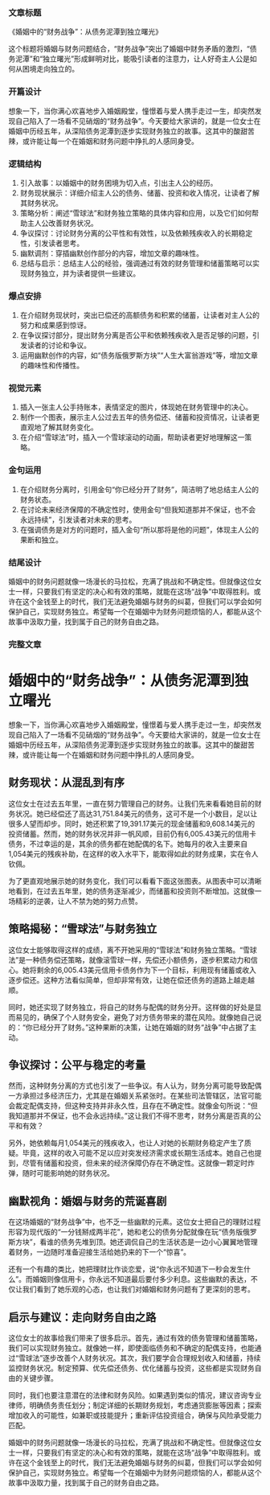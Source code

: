 ### 文章标题
《婚姻中的“财务战争”：从债务泥潭到独立曙光》

这个标题将婚姻与财务问题结合，“财务战争”突出了婚姻中财务矛盾的激烈，“债务泥潭”和“独立曙光”形成鲜明对比，能吸引读者的注意力，让人好奇主人公是如何从困境走向独立的。

### 开篇设计
想象一下，当你满心欢喜地步入婚姻殿堂，憧憬着与爱人携手走过一生，却突然发现自己陷入了一场看不见硝烟的“财务战争”。今天要给大家讲的，就是一位女士在婚姻中历经五年，从深陷债务泥潭到逐步实现财务独立的故事。这其中的酸甜苦辣，或许能让每一个在婚姻和财务问题中挣扎的人感同身受。

### 逻辑结构
1. 引入故事：以婚姻中的财务困境为切入点，引出主人公的经历。
2. 财务现状展示：详细介绍主人公的债务、储蓄、投资和收入情况，让读者了解其财务状况。
3. 策略分析：阐述“雪球法”和财务独立策略的具体内容和应用，以及它们如何帮助主人公改善财务状况。
4. 争议探讨：讨论财务分离的公平性和有效性，以及依赖残疾收入的长期稳定性，引发读者思考。
5. 幽默调剂：穿插幽默创作部分的内容，增加文章的趣味性。
6. 总结与启示：总结主人公的经验，强调通过有效的财务管理和储蓄策略可以实现财务独立，并为读者提供一些建议。

### 爆点安排
1. 在介绍财务现状时，突出已偿还的高额债务和积累的储蓄，让读者对主人公的努力和成果感到惊讶。
2. 在争议探讨部分，提出财务分离是否公平和依赖残疾收入是否足够的问题，引发读者的讨论和争议。
3. 运用幽默创作的内容，如“债务版俄罗斯方块”“人生大富翁游戏”等，增加文章的趣味性和传播性。

### 视觉元素
1. 插入一张主人公手持账本，表情坚定的图片，体现她在财务管理中的决心。
2. 制作一个图表，展示主人公过去五年的债务偿还、储蓄和投资情况，让读者更直观地了解其财务变化。
3. 在介绍“雪球法”时，插入一个雪球滚动的动画，帮助读者更好地理解这一策略。

### 金句运用
1. 在介绍财务分离时，引用金句“你已经分开了财务”，简洁明了地总结主人公的财务状态。
2. 在讨论未来经济保障的不确定性时，使用金句“但我知道那并不保证，也不会永远持续”，引发读者对未来的思考。
3. 在强调债务是对方的问题时，插入金句“所以那将是他的问题”，体现主人公的果断和独立。

### 结尾设计
婚姻中的财务问题就像一场漫长的马拉松，充满了挑战和不确定性。但就像这位女士一样，只要我们有坚定的决心和有效的策略，就能在这场“战争”中取得胜利。或许在这个金钱至上的时代，我们无法避免婚姻与财务的纠葛，但我们可以学会如何保护自己，实现财务独立。希望每一个在婚姻中为财务问题烦恼的人，都能从这个故事中汲取力量，找到属于自己的财务自由之路。

### 完整文章

# 婚姻中的“财务战争”：从债务泥潭到独立曙光

想象一下，当你满心欢喜地步入婚姻殿堂，憧憬着与爱人携手走过一生，却突然发现自己陷入了一场看不见硝烟的“财务战争”。今天要给大家讲的，就是一位女士在婚姻中历经五年，从深陷债务泥潭到逐步实现财务独立的故事。这其中的酸甜苦辣，或许能让每一个在婚姻和财务问题中挣扎的人感同身受。

## 财务现状：从混乱到有序
这位女士在过去五年里，一直在努力管理自己的财务。让我们先来看看她目前的财务状况。她已经偿还了高达31,751.84美元的债务，这可不是一个小数目，足以让很多人望而却步。同时，她还积累了19,391.17美元的现金储蓄和9,608.14美元的投资储蓄。然而，她的财务状况并非一帆风顺，目前仍有6,005.43美元的信用卡债务，不过幸运的是，其余的债务都在她配偶的名下。她每月的收入主要来自1,054美元的残疾补助，在这样的收入水平下，能取得如此的财务成果，实在令人钦佩。

为了更直观地展示她的财务变化，我们可以看看下面这张图表。从图表中可以清晰地看到，在过去五年里，她的债务逐渐减少，而储蓄和投资则不断增加。这就像一场精彩的逆袭，让人不禁为她的努力点赞。

## 策略揭秘：“雪球法”与财务独立
这位女士能够取得这样的成绩，离不开她采用的“雪球法”和财务独立策略。“雪球法”是一种债务偿还策略，就像滚雪球一样，先偿还小额债务，逐步积累动力和信心。她将剩余的6,005.43美元信用卡债务作为下一个目标，利用现有储蓄或收入逐步偿还。这种方法看似简单，但却非常有效，让她在偿还债务的道路上越走越顺。

同时，她还实现了财务独立，将自己的财务与配偶的财务分开。这样做的好处是显而易见的，确保了个人财务安全，避免了对方债务带来的潜在风险。就像她自己说的：“你已经分开了财务。”这种果断的决策，让她在婚姻的财务“战争”中占据了主动。

## 争议探讨：公平与稳定的考量
然而，这种财务分离的方式也引发了一些争议。有人认为，财务分离可能导致配偶一方承担过多经济压力，尤其是在婚姻关系紧张时。在某些司法管辖区，法官可能会裁定配偶支持，但这种支持并非永久性，且存在不确定性。就像金句所说：“但我知道那并不保证，也不会永远持续。”这让我们不得不思考，财务分离是否真的公平和有效？

另外，她依赖每月1,054美元的残疾收入，也让人对她的长期财务稳定产生了质疑。毕竟，这样的收入可能不足以应对突发经济需求或长期生活成本。她自己也提到，尽管有储蓄和投资，但未来的经济保障仍存在不确定性。这就像一颗定时炸弹，随时可能影响她的财务状况。

## 幽默视角：婚姻与财务的荒诞喜剧
在这场婚姻的“财务战争”中，也不乏一些幽默的元素。这位女士把自己的理财过程形容为现代版的“一分钱掰成两半花”，她和老公的债务分配就像在玩“债务版俄罗斯方块”，看谁的债务先堆到顶。她还调侃自己的生活状态是一边小心翼翼地管理着财务，一边随时准备迎接生活给她扔来的下一个“惊喜”。

还有一个有趣的类比，她把理财比作谈恋爱，说“你永远不知道下一秒会发生什么”。而婚姻则像信用卡，你永远不知道最后要付多少利息。这些幽默的表达，不仅让我们看到了她乐观的心态，也让我们对婚姻和财务问题有了更深刻的思考。

## 启示与建议：走向财务自由之路
这位女士的故事给我们带来了很多启示。首先，通过有效的债务管理和储蓄策略，我们可以实现财务独立。就像她一样，即使面临债务和不确定的配偶支持，也能通过“雪球法”逐步改善个人财务状况。其次，我们要学会合理规划收入和储蓄，持续监控财务状况。制定预算、优先偿还债务、优化储蓄与投资，这些都是实现财务自由的关键步骤。

同时，我们也要注意潜在的法律和财务风险。如果遇到类似的情况，建议咨询专业律师，明确债务责任划分；制定详细的长期财务规划，考虑通货膨胀等因素；探索增加收入的可能性，如兼职或技能提升；重新评估投资组合，确保与风险承受能力匹配。

婚姻中的财务问题就像一场漫长的马拉松，充满了挑战和不确定性。但就像这位女士一样，只要我们有坚定的决心和有效的策略，就能在这场“战争”中取得胜利。或许在这个金钱至上的时代，我们无法避免婚姻与财务的纠葛，但我们可以学会如何保护自己，实现财务独立。希望每一个在婚姻中为财务问题烦恼的人，都能从这个故事中汲取力量，找到属于自己的财务自由之路。 